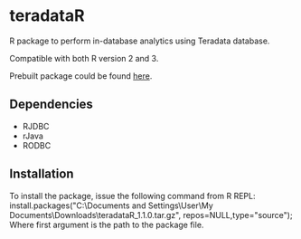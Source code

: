teradataR
=========

R package to perform in-database analytics using Teradata database.

Compatible with both R version 2 and 3.

Prebuilt package could be found [here](https://github.com/Teradata/teradataR/raw/master/build/teradataR_1.1.0.tar.gz).

## Dependencies

+ RJDBC
 + rJava
+ RODBC

## Installation

To install the package, issue the following command from R REPL:
    install.packages("C:\\Documents and Settings\\User\\My Documents\\Downloads\\teradataR_1.1.0.tar.gz", repos=NULL,type="source");
Where first argument is the path to the package file.

